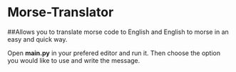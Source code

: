 # Morse-Translator
##Allows you to translate morse code to English and English to morse in an easy and quick way.

Open **main.py** in your prefered editor and run it. Then choose the option you would like to use and write the message. 
